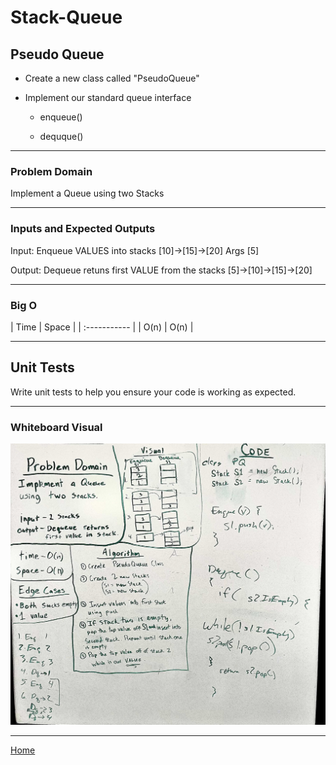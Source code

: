 # Stack-Queue

## Pseudo Queue

* Create a new class called "PseudoQueue"

* Implement our standard queue interface

  * enqueue()
  
  * dequque()

---

### Problem Domain

Implement a Queue using two Stacks

---

### Inputs and Expected Outputs

Input: Enqueue VALUES into stacks
[10]->[15]->[20]
Args
[5]

Output: Dequeue retuns first VALUE from the stacks
[5]->[10]->[15]->[20]

---

### Big O

| Time | Space |
| :----------- |
| O(n) | O(n) |

---

## Unit Tests

Write unit tests to help you ensure your code is working as expected.

---

### Whiteboard Visual

![whiteboard](stack-queue-pseudo.jpg)

---

[Home](/README.md)